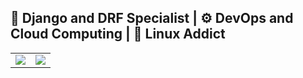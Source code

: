 ## 🚀 Django and DRF Specialist | ⚙️ DevOps and Cloud Computing | 🐧 Linux Addict

<TABLE>
   <TR>
      <TD><img src="https://github-readme-stats.vercel.app/api?username=mouhamaddev&show_icons=true&theme=material-palenight&include_all_commits=true"></TD>
      <TD><img src="https://github-readme-stats.vercel.app/api/top-langs/?username=mouhamaddev&layout=compact&theme=material-palenight"></TD>
   </TR>
</TABLE>
